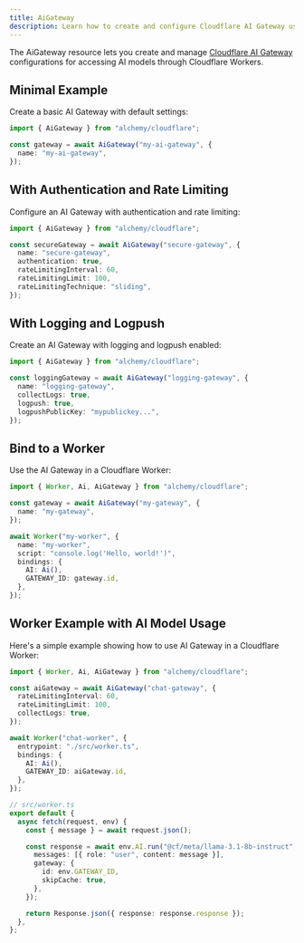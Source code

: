 ```yaml
---
title: AiGateway
description: Learn how to create and configure Cloudflare AI Gateway using Alchemy to route and manage AI requests.
---
```


The AiGateway resource lets you create and manage [Cloudflare AI Gateway](https://developers.cloudflare.com/workers-ai/get-started/workers-ai-gateway/) configurations for accessing AI models through Cloudflare Workers.

## Minimal Example

Create a basic AI Gateway with default settings:

```ts
import { AiGateway } from "alchemy/cloudflare";

const gateway = await AiGateway("my-ai-gateway", {
  name: "my-ai-gateway",
});
```

## With Authentication and Rate Limiting

Configure an AI Gateway with authentication and rate limiting:

```ts
import { AiGateway } from "alchemy/cloudflare";

const secureGateway = await AiGateway("secure-gateway", {
  name: "secure-gateway",
  authentication: true,
  rateLimitingInterval: 60,
  rateLimitingLimit: 100,
  rateLimitingTechnique: "sliding",
});
```

## With Logging and Logpush

Create an AI Gateway with logging and logpush enabled:

```ts
import { AiGateway } from "alchemy/cloudflare";

const loggingGateway = await AiGateway("logging-gateway", {
  name: "logging-gateway",
  collectLogs: true,
  logpush: true,
  logpushPublicKey: "mypublickey...",
});
```

## Bind to a Worker

Use the AI Gateway in a Cloudflare Worker:

```ts
import { Worker, Ai, AiGateway } from "alchemy/cloudflare";

const gateway = await AiGateway("my-gateway", {
  name: "my-gateway",
});

await Worker("my-worker", {
  name: "my-worker",
  script: "console.log('Hello, world!')",
  bindings: {
    AI: Ai(),
    GATEWAY_ID: gateway.id,
  },
});
```

## Worker Example with AI Model Usage

Here's a simple example showing how to use AI Gateway in a Cloudflare Worker:

```ts
import { Worker, Ai, AiGateway } from "alchemy/cloudflare";

const aiGateway = await AiGateway("chat-gateway", {
  rateLimitingInterval: 60,
  rateLimitingLimit: 100,
  collectLogs: true,
});

await Worker("chat-worker", {
  entrypoint: "./src/worker.ts",
  bindings: {
    AI: Ai(),
    GATEWAY_ID: aiGateway.id,
  },
});
```

```ts
// src/worker.ts
export default {
  async fetch(request, env) {
    const { message } = await request.json();

    const response = await env.AI.run("@cf/meta/llama-3.1-8b-instruct", {
      messages: [{ role: "user", content: message }],
      gateway: {
        id: env.GATEWAY_ID,
        skipCache: true,
      },
    });

    return Response.json({ response: response.response });
  },
};
```
